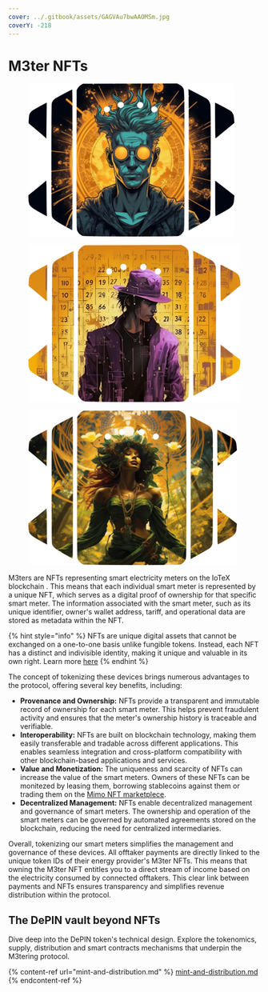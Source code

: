 ```yaml
---
cover: ../.gitbook/assets/GAGVAu7bwAAOMSm.jpg
coverY: -218
---
```


# M3ter NFTs

<div>

<figure><img src="../.gitbook/assets/image5888.png" alt="" width="412"><figcaption></figcaption></figure>

 

<figure><img src="../.gitbook/assets/image5397.png" alt="" width="563"><figcaption></figcaption></figure>

 

<figure><img src="../.gitbook/assets/image7066.png" alt="" width="417"><figcaption></figcaption></figure>

</div>

M3ters are NFTs representing smart electricity meters on the IoTeX blockchain . This means that each individual smart meter is represented by a unique NFT, which serves as a digital proof of ownership for that specific smart meter. The information associated with the smart meter, such as its unique identifier, owner's wallet address, tariff, and operational data are stored as metadata within the NFT.

{% hint style="info" %}
NFTs are unique digital assets that cannot be exchanged on a one-to-one basis unlike fungible tokens. Instead, each NFT has a distinct and indivisible identity, making it unique and valuable in its own right. Learn more [here](https://www.investopedia.com/non-fungible-tokens-nft-5115211)
{% endhint %}

The concept of tokenizing these devices brings numerous advantages to the protocol, offering several key benefits, including:

* **Provenance and Ownership:** NFTs provide a transparent and immutable record of ownership for each smart meter. This helps prevent fraudulent activity and ensures that the meter's ownership history is traceable and verifiable.
* **Interoperability:** NFTs are built on blockchain technology, making them easily transferable and tradable across different applications. This enables seamless integration and cross-platform compatibility with other blockchain-based applications and services.
* **Value and Monetization:** The uniqueness and scarcity of NFTs can increase the value of the smart meters. Owners of these NFTs can be monitezed by leasing them, borrowing stablecoins against them or trading them on the [Mimo NFT marketplece](https://nft.mimo.exchange/).
* **Decentralized Management:** NFTs enable decentralized management and governance of smart meters. The ownership and operation of the smart meters can be governed by automated agreements stored on the blockchain, reducing the need for centralized intermediaries.

Overall, tokenizing our smart meters simplifies the management and governance of these devices. All offtaker payments are directly linked to the unique token IDs of their energy provider's M3ter NFTs. This means that owning the M3ter NFT entitles you to a direct stream of income based on the electricity consumed by connected offtakers. This clear link between payments and NFTs ensures transparency and simplifies revenue distribution within the protocol.

## T**he DePIN vault** beyond NFTs

Dive deep into the DePIN token's technical design. Explore the tokenomics, supply, distribution and smart contracts mechanisms that underpin the M3tering protocol.&#x20;

{% content-ref url="mint-and-distribution.md" %}
[mint-and-distribution.md](mint-and-distribution.md)
{% endcontent-ref %}

